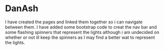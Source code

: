 # DanAsh
I have created the pages and linked them together so i can navigate between them.
I have added some bootstrap code to creat the nav bar and some flashing spinners that represent the lights although i am undecided on whether or not ill keep the spinners as I may find a better wat to represent the lights.
